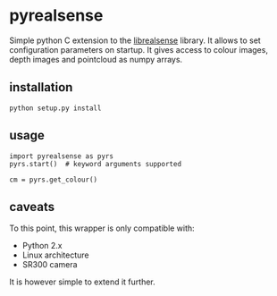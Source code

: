 # pyrealsense
Simple python C extension to the [librealsense](https://github.com/IntelRealSense/librealsense) library. It allows to set configuration parameters on startup. It gives access to colour images, depth images and pointcloud as numpy arrays.

## installation

    python setup.py install

## usage

    import pyrealsense as pyrs
    pyrs.start()  # keyword arguments supported
    
    cm = pyrs.get_colour()

## caveats
To this point, this wrapper is only compatible with:
- Python 2.x
- Linux architecture
- SR300 camera

It is however simple to extend it further.
